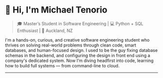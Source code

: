 # 👋 Hi, I'm Michael Tenorio

> 🎓 Master’s Student in Software Engineering | 💻 Python + SQL Enthusiast | 📍 Auckland, NZ

I'm a hands-on, curious, and creative software engineering student who thrives on solving real-world problems 
through clean code, smart databases, and human-focused design. I used to be the guy fixing database schemas 
in the backend, and configuring the design in front end using a company's dedicated system. 
Now I’m diving headfirst into code, learning how to build full systems — from command-line to cloud.

---


